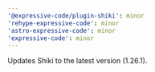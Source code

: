 ```yaml
---
'@expressive-code/plugin-shiki': minor
'rehype-expressive-code': minor
'astro-expressive-code': minor
'expressive-code': minor
---
```


Updates Shiki to the latest version (1.26.1).

